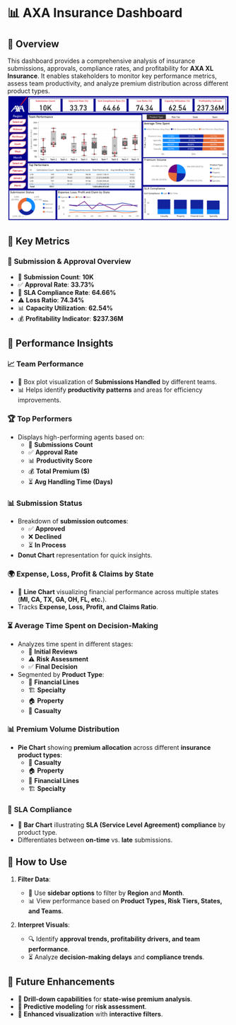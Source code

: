 # 📊 AXA Insurance Dashboard
## 📌 Overview
This dashboard provides a comprehensive analysis of insurance submissions, approvals, compliance rates, and profitability for **AXA XL Insurance**. It enables stakeholders to monitor key performance metrics, assess team productivity, and analyze premium distribution across different product types.
![BI Dashboard](https://github.com/pngo1997/Images/blob/main/AXA%20XL.png)  

## 🔢 Key Metrics

### 📌 **Submission & Approval Overview**
- 📝 **Submission Count**: **10K**
- ✅ **Approval Rate**: **33.73%**
- 📏 **SLA Compliance Rate**: **64.66%**
- ⚠️ **Loss Ratio**: **74.34%**
- 📊 **Capacity Utilization**: **62.54%**
- 💰 **Profitability Indicator**: **$237.36M**

## 🚀 Performance Insights

### 📈 **Team Performance**
- 📌 Box plot visualization of **Submissions Handled** by different teams.
- 📊 Helps identify **productivity patterns** and areas for efficiency improvements.

### 🏆 **Top Performers**
- Displays high-performing agents based on:
  - 📑 **Submissions Count**
  - ✅ **Approval Rate**
  - 📊 **Productivity Score**
  - 💰 **Total Premium ($)**
  - ⏳ **Avg Handling Time (Days)**

### 📊 **Submission Status**
- Breakdown of **submission outcomes**:
  - ✅ **Approved**
  - ❌ **Declined**
  - ⏳ **In Process**
- **Donut Chart** representation for quick insights.

### 🌍 **Expense, Loss, Profit & Claims by State**
- 📌 **Line Chart** visualizing financial performance across multiple states (**MI, CA, TX, GA, OH, FL, etc.**).
- Tracks **Expense, Loss, Profit, and Claims Ratio**.

### ⏳ **Average Time Spent on Decision-Making**
- Analyzes time spent in different stages:
  - 📝 **Initial Reviews**
  - ⚠️ **Risk Assessment**
  - ✅ **Final Decision**
- Segmented by **Product Type**:
  - 💼 **Financial Lines**
  - 🏗 **Specialty**
  - 🏠 **Property**
  - 🚗 **Casualty**

### 📊 **Premium Volume Distribution**
- **Pie Chart** showing **premium allocation** across different **insurance product types**:
  - 🚗 **Casualty**
  - 🏠 **Property**
  - 💼 **Financial Lines**
  - 🏗 **Specialty**

### 📏 **SLA Compliance**
- 📌 **Bar Chart** illustrating **SLA (Service Level Agreement) compliance** by product type.
- Differentiates between **on-time** vs. **late** submissions.

## 🎯 How to Use
1. **Filter Data**:
   - 📍 Use **sidebar options** to filter by **Region** and **Month**.
   - 📊 View performance based on **Product Types, Risk Tiers, States, and Teams**.

2. **Interpret Visuals**:
   - 🔍 Identify **approval trends, profitability drivers, and team performance**.
   - ⏳ Analyze **decision-making delays** and **compliance trends**.

## 🚀 Future Enhancements
- 🔎 **Drill-down capabilities** for **state-wise premium analysis**.
- 🤖 **Predictive modeling** for **risk assessment**.
- 🎨 **Enhanced visualization** with **interactive filters**.
